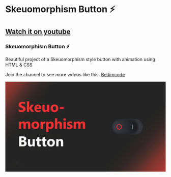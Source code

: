 # Skeuomorphism Button ⚡

## [Watch it on youtube](https://youtu.be/5Nus-pyTzjM)
### Skeuomorphism Button ⚡

Beautiful project of a Skeuomorphism style button with animation using HTML & CSS

Join the channel to see more videos like this. [Bedimcode](https://www.youtube.com/@WebZenn)

![](/Baner-Button2.jpg)
